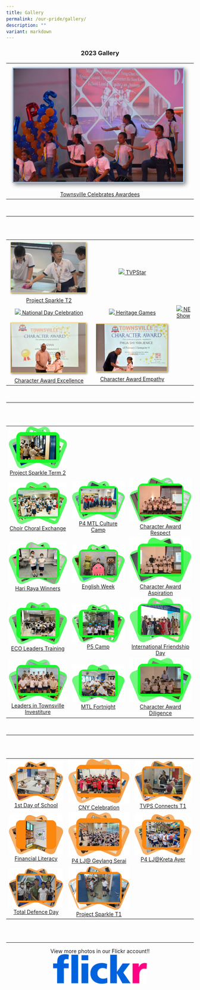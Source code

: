```yaml
---
title: Gallery
permalink: /our-pride/gallery/
description: ""
variant: markdown
---
```

<h3 style="text-align: center"> 2023 Gallery </h3>

<table>
<tbody>
	<tr>
    <td style="text-align: center"> 
			<a href="https://flic.kr/s/aHBqjB4qPg" target="_blank" rel="noopener noreferrer">
				<img src="/images/Gallery/23_Townsville_Celebrates.png" style="width:100%"> Townsville Celebrates Awardees
			</a>
		</td>
	</tr>
</tbody>
</table>

<br>
<hr><br><br>

<table>
<tbody>
	<tr>
		<td style="text-align: center"> 
			<a href="https://flic.kr/s/aHBqjAHJEt" target="_blank" rel="noopener noreferrer">
				<img src="/images/Gallery/23S3/Term2Prosprk23.png" style="width:100%"> Project Sparkle T2
			</a>
		</td>
		<td style="text-align: center"> 
			<a href="https://flic.kr/s/aHBqjAHHwN" target="_blank" rel="noopener noreferrer">
				<img src="/images/Gallery/23S3/tvpstar23.png" style="width:100%"> TVPStar
			</a>
		</td>
	</tr>
	<tr>
    <td style="text-align: center"> 
			<a href="https://flic.kr/s/aHBqjAHHu3" target="_blank" rel="noopener noreferrer">
				<img src="/images/Gallery/23S3/NatDay23.png" style="width:100%"> National Day Celebration
			</a>
		</td>
		<td style="text-align: center"> 
			<a href="https://flic.kr/s/aHBqjAHHor" target="_blank" rel="noopener noreferrer">
				<img src="/images/Gallery/23S3/HeritGames23.png" style="width:100%"> Heritage Games
			</a>
		</td>
		<td style="text-align: center"> 
			<a href="https://flic.kr/s/aHBqjAHDq8" target="_blank" rel="noopener noreferrer">
				<img src="/images/Gallery/23S3/NEshow23.png" style="width:100%"> NE Show
			</a>
		</td>
	</tr>
	<tr>
    <td style="text-align: center"> 
			<a href="https://flic.kr/s/aHBqjAHHnE" target="_blank" rel="noopener noreferrer">
				<img src="/images/Gallery/23S3/CharAwdExcel23.png" style="width:100%"> Character Award Excellence
			</a>
		</td>
		<td style="text-align: center"> 
			<a href="https://flic.kr/s/aHBqjAHJs4" target="_blank" rel="noopener noreferrer">
				<img src="/images/Gallery/23S3/CharAwdEmpt23.png" style="width:100%"> Character Award Empathy
			</a>
		</td>
  </tr>
</tbody>
</table>

<br>
<hr><br><br>

<table>
<tbody>
	<tr>
    <td style="text-align: center"> 
			<a href="https://flic.kr/s/aHBqjAHDFZ" target="_blank" rel="noopener noreferrer">
				<img src="/images/Gallery/2023%20project%20sparkle%20term%202.png" style="width:100%"> Project Sparkle Term 2
			</a>
		</td>
	</tr>
	<tr>
    <td style="text-align: center"> 
			<a href="https://flic.kr/s/aHBqjAHJEU" target="_blank" rel="noopener noreferrer">
				<img src="/images/Gallery/2023%20choir%20choral%20exchange.png" style="width:100%"> Choir Choral Exchange
			</a>
		</td>
		<td style="text-align: center"> 
			<a href="https://flic.kr/s/aHBqjAHJEt" target="_blank" rel="noopener noreferrer">
				<img src="/images/Gallery/2023%20mtl%20culture%20camp.png" style="width:100%"> P4 MTL Culture Camp
			</a>
		</td>
		<td style="text-align: center"> 
			<a href="https://flic.kr/s/aHBqjAHHwN" target="_blank" rel="noopener noreferrer">
				<img src="/images/Gallery/2023%20charawd%20respect.png" style="width:100%"> Character Award Respect
			</a>
		</td>
	</tr>
	<tr>
    <td style="text-align: center"> 
			<a href="https://flic.kr/s/aHBqjAHHu3" target="_blank" rel="noopener noreferrer">
				<img src="/images/Gallery/2023%20hari%20raya%20prize%20winners.png" style="width:100%"> Hari Raya Winners
			</a>
		</td>
		<td style="text-align: center"> 
			<a href="https://flic.kr/s/aHBqjAHHor" target="_blank" rel="noopener noreferrer">
				<img src="/images/Gallery/2023%20english%20week.png" style="width:100%"> English Week
			</a>
		</td>
		<td style="text-align: center"> 
			<a href="https://flic.kr/s/aHBqjAHDq8" target="_blank" rel="noopener noreferrer">
				<img src="/images/Gallery/2023%20charawd%20aspiration.png" style="width:100%"> Character Award Aspiration
			</a>
		</td>
	</tr>
	<tr>
    <td style="text-align: center"> 
			<a href="https://flic.kr/s/aHBqjAHHnE" target="_blank" rel="noopener noreferrer">
				<img src="/images/Gallery/2023%20eco%20leader%20training.png" style="width:100%"> ECO Leaders Training
			</a>
		</td>
		<td style="text-align: center"> 
			<a href="https://flic.kr/s/aHBqjAHJs4" target="_blank" rel="noopener noreferrer">
				<img src="/images/Gallery/2023%20p5%20camp.png" style="width:100%"> P5 Camp
			</a>
		</td>
		<td style="text-align: center"> 
			<a href="https://flic.kr/s/aHBqjAHHn4" target="_blank" rel="noopener noreferrer">
				<img src="/images/Gallery/2023%20international%20friendship%20day.png" style="width:100%"> International Friendship Day
			</a>
		</td>
  </tr>
  <tr>
    <td style="text-align: center"> 
			<a href="https://flic.kr/s/aHBqjAHEb7" target="_blank" rel="noopener noreferrer">
				<img src="/images/Gallery/2023%20townsville%20investiture.png" style="width:100%"> Leaders in Townsville Investiture
			</a>
		</td>
		<td style="text-align: center"> 
			<a href="https://flic.kr/s/aHBqjAHJqR" target="_blank" rel="noopener noreferrer">
				<img src="/images/Gallery/2023%20mtl%20forthnight.png" style="width:100%"> MTL Fortnight
			</a>
		</td>
		<td style="text-align: center"> 
			<a href="https://flic.kr/s/aHBqjAHJmY" target="_blank" rel="noopener noreferrer">
				<img src="/images/Gallery/2023%20charawd%20diligence.png" style="width:100%"> Character Award Diligence
			</a>
		</td>
  </tr>
</tbody>
</table>

<br>
<hr><br><br>

<table>
<tbody>
  <tr>
    <td style="text-align: center"> 
			<a href="https://flic.kr/s/aHBqjArwcQ" target="_blank" rel="noopener noreferrer">
				<img src="/images/Gallery/1st%20Day%20Gallery.png" style="width:100%"> 1st Day of School 
			</a>
		</td>
		<td style="text-align: center"> 
			<a href="https://flic.kr/s/aHBqjArsUS" target="_blank" rel="noopener noreferrer">
				<img src="/images/Gallery/CNY%202023%20Gallery.png" style="width:100%"> CNY Celebration
			</a>
		</td>
		<td style="text-align: center"> 
			<a href="https://flic.kr/s/aHBqjAvHEx" target="_blank" rel="noopener noreferrer">
				<img src="/images/Gallery/2023%20TVPS%20Connects%20T1.png" style="width:100%"> TVPS Connects T1
			</a>
		</td>
  </tr>
	<tr>
		<td style="text-align: center"> 
			<a href="https://flic.kr/s/aHBqjAvDy2" target="_blank" rel="noopener noreferrer">
				<img src="/images/Gallery/2023%20Financial%20Literacy.png" style="width:100%"> Financial Literacy
			</a>
		</td>
		<td style="text-align: center"> 
			<a href="https://flic.kr/s/aHBqjAvKdS" target="_blank" rel="noopener noreferrer">
				<img src="/images/Gallery/2023%20P4LJGeylangSerai.png" style="width:100%"> P4 LJ@ Geylang Serai
			</a>
		</td>
		<td style="text-align: center"> 
			<a href="https://flic.kr/s/aHBqjAvEA9" target="_blank" rel="noopener noreferrer">
				<img src="/images/Gallery/2023%20P4LJKretaAyer.png" style="width:100%"> P4 LJ@Kreta Ayer
			</a>
		</td>
	</tr>
	<tr>
		<td style="text-align: center"> 
			<a href="https://flic.kr/s/aHBqjAvEDf" target="_blank" rel="noopener noreferrer">
				<img src="/images/Gallery/2023%20TDD.png" style="width:100%"> Total Defence Day
			</a>
		</td>
		<td style="text-align: center"> 
			<a href="https://flic.kr/s/aHBqjAvCU6" target="_blank" rel="noopener noreferrer">
				<img src="/images/Gallery/2023%20Project%20Sparkle%20T1.png" style="width:100%"> Project Sparkle T1
			</a>
		</td>
	</tr>
</tbody>
</table>

<br>
<br>
<hr>
<p style="text-align: center">View more photos in our Flickr account!!
	<a href="https://www.flickr.com/photos/guangyangps/albums" target="_blank" rel="noopener noreferrer">
		<img src="/images/966e09a41a33f89fe18f2ab227336f09.png" style="width:50%">
	</a>
</p>